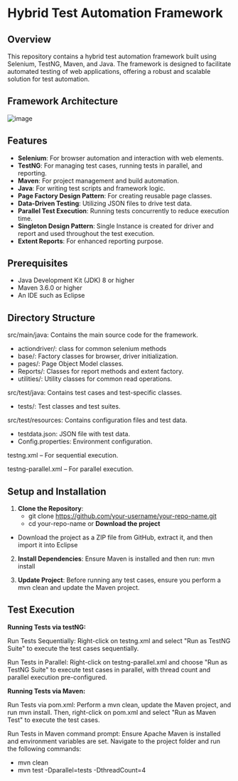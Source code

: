 # Hybrid Test Automation Framework
## Overview
This repository contains a hybrid test automation framework built using Selenium, TestNG, Maven, and Java. The framework is designed to facilitate automated testing of web applications, offering a robust and scalable solution for test automation.

## Framework Architecture
![image](https://github.com/user-attachments/assets/071ef836-a6d2-4117-a8b6-e892ff2a1fbf)

## Features
- **Selenium**: For browser automation and interaction with web elements.
- **TestNG**: For managing test cases, running tests in parallel, and reporting.
- **Maven**: For project management and build automation.
- **Java**: For writing test scripts and framework logic.
- **Page Factory Design Pattern**: For creating reusable page classes.
- **Data-Driven Testing**: Utilizing JSON files to drive test data.
- **Parallel Test Execution**: Running tests concurrently to reduce execution time.
- **Singleton Design Pattern**: Single Instance is created for driver and report and used throughout the test execution.
- **Extent Reports**: For enhanced reporting purpose.

## Prerequisites
- Java Development Kit (JDK) 8 or higher
- Maven 3.6.0 or higher
- An IDE such as Eclipse

## Directory Structure

src/main/java: Contains the main source code for the framework.
  - actiondriver/: class for common selenium methods
  - base/: Factory classes for browser, driver initialization.
  - pages/: Page Object Model classes.
  - Reports/: Classes for report methods and extent factory.
  - utilities/: Utility classes for common read operations.
    
src/test/java: Contains test cases and test-specific classes.
  - tests/: Test classes and test suites.
    
src/test/resources: Contains configuration files and test data.
  - testdata.json: JSON file with test data.
  - Config.properties: Environment configuration.
    
testng.xml – For sequential execution.

testng-parallel.xml – For parallel execution.

## Setup and Installation

1. **Clone the Repository**:
   - git clone https://github.com/your-username/your-repo-name.git
   - cd your-repo-name
			or
    **Download the project**
  - Download the project as a ZIP file from GitHub, extract it, and then import it into Eclipse

2. **Install Dependencies**: 
Ensure Maven is installed and then run:
mvn install

3. **Update Project**: 
Before running any test cases, ensure you perform a mvn clean and update the Maven project.

## Test Execution

**Running Tests via testNG:**

Run Tests Sequentially:
Right-click on testng.xml and select "Run as TestNG Suite" to execute the test cases sequentially.

Run Tests in Parallel: 
Right-click on testng-parallel.xml and choose "Run as TestNG Suite" to execute test cases in parallel, with thread count and parallel execution pre-configured.

**Running Tests via Maven:**

Run Tests via pom.xml:
Perform a mvn clean, update the Maven project, and run mvn install. Then, right-click on pom.xml and select "Run as Maven Test" to execute the test cases.

Run Tests in Maven command prompt:
Ensure Apache Maven is installed and environment variables are set. Navigate to the project folder and run the following commands:
- mvn clean 
- mvn test -Dparallel=tests -DthreadCount=4
